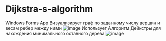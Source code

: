 # Dijkstra-s-algorithm
Windows Forms App
Визуализирует граф по заданному числу вершин и весам ребер между ними
![image](https://user-images.githubusercontent.com/71354878/200002036-e18c1a3b-fea8-4cf2-806e-b9c03c8f43b6.png)
Использует Алгоритм Дейкстры для нахождения минимального оставного дерева
![image](https://user-images.githubusercontent.com/71354878/200001965-c4732b7c-19d9-40f0-87cf-a9eb1585c386.png)
